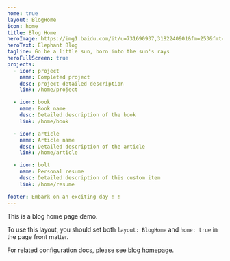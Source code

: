 ```yaml
---
home: true
layout: BlogHome
icon: home
title: Blog Home
heroImage: https://img1.baidu.com/it/u=731690937,3182240901&fm=253&fmt=auto&app=138&f=JPEG?w=499&h=321
heroText: Elephant Blog
tagline: Go be a little sun, born into the sun's rays
heroFullScreen: true
projects:
  - icon: project
    name: Completed project
    desc: project detailed description
    link: /home/project

  - icon: book
    name: Book name
    desc: Detailed description of the book
    link: /home/book

  - icon: article
    name: Article name
    desc: Detailed description of the article
    link: /home/article

  - icon: bolt
    name: Personal resume
    desc: Detailed description of this custom item
    link: /home/resume

footer: Embark on an exciting day ! !
---
```


This is a blog home page demo.

To use this layout, you should set both `layout: BlogHome` and `home: true` in the page front matter.

For related configuration docs, please see [blog homepage](https://theme-hope.vuejs.press/guide/blog/home.html).
